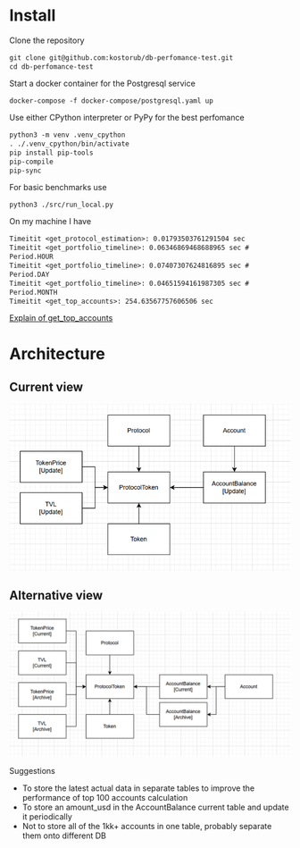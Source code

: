 # Install

Clone the repository

    git clone git@github.com:kostorub/db-perfomance-test.git
    cd db-perfomance-test

Start a docker container for the Postgresql service

    docker-compose -f docker-compose/postgresql.yaml up

Use either CPython interpreter or PyPy for the best perfomance

    python3 -m venv .venv_cpython
    . ./.venv_cpython/bin/activate
    pip install pip-tools
    pip-compile
    pip-sync

For basic benchmarks use

    python3 ./src/run_local.py

On my machine I have

    Timeitit <get_protocol_estimation>: 0.01793503761291504 sec
    Timeitit <get_portfolio_timeline>: 0.06346869468688965 sec # Period.HOUR
    Timeitit <get_portfolio_timeline>: 0.07407307624816895 sec # Period.DAY
    Timeitit <get_portfolio_timeline>: 0.04651594161987305 sec # Period.MONTH
    Timeitit <get_top_accounts>: 254.63567757606506 sec

[Explain of get_top_accounts](https://explain.tensor.ru/archive/explain/36aff347c9c4f5c98c32ebe2051a8c85:0:2023-03-10#explain "Explain of get_top_accounts")

# Architecture 

## Current view

![Alt text](https://github.com/kostorub/db-perfomance-test/blob/main/img/Screenshot%202023-03-10%20203127.png "Current structure")

## Alternative view

![Alt text](https://github.com/kostorub/db-perfomance-test/blob/main/img/Screenshot%202023-03-10%20204201.png "Alternative structure")

Suggestions  
- To store the latest actual data in separate tables to improve the performance of top 100 accounts calculation
- To store an amount_usd in the AccountBalance current table and update it periodically
- Not to store all of the 1kk+ accounts in one table, probably separate them onto different DB
